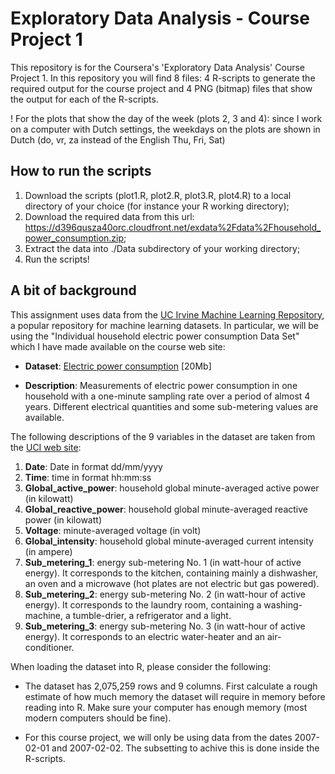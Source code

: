 # Exploratory Data Analysis - Course Project 1

This repository is for the Coursera's 'Exploratory Data Analysis' Course Project 1. In this repository you will find 8 files: 4 R-scripts to generate the required output for the course project and 4 PNG (bitmap) files that show the output for each of the R-scripts.

! For the plots that show the day of the week (plots 2, 3 and 4): since I work on a computer with Dutch settings, the weekdays on the plots are shown in Dutch (do, vr, za instead of the English Thu, Fri, Sat)

## How to run the scripts

1. Download the scripts (plot1.R, plot2.R, plot3.R, plot4.R) to a local directory of your choice (for instance your R working directory);
2. Download the required data from this url:  https://d396qusza40orc.cloudfront.net/exdata%2Fdata%2Fhousehold_power_consumption.zip;
3. Extract the data into ./Data subdirectory of your working directory;
4. Run the scripts!


## A bit of background

This assignment uses data from
the <a href="http://archive.ics.uci.edu/ml/">UC Irvine Machine
Learning Repository</a>, a popular repository for machine learning
datasets. In particular, we will be using the "Individual household
electric power consumption Data Set" which I have made available on
the course web site:


* <b>Dataset</b>: <a href="https://d396qusza40orc.cloudfront.net/exdata%2Fdata%2Fhousehold_power_consumption.zip">Electric power consumption</a> [20Mb]

* <b>Description</b>: Measurements of electric power consumption in
one household with a one-minute sampling rate over a period of almost
4 years. Different electrical quantities and some sub-metering values
are available.


The following descriptions of the 9 variables in the dataset are taken
from
the <a href="https://archive.ics.uci.edu/ml/datasets/Individual+household+electric+power+consumption">UCI
web site</a>:

<ol>
<li><b>Date</b>: Date in format dd/mm/yyyy </li>
<li><b>Time</b>: time in format hh:mm:ss </li>
<li><b>Global_active_power</b>: household global minute-averaged active power (in kilowatt) </li>
<li><b>Global_reactive_power</b>: household global minute-averaged reactive power (in kilowatt) </li>
<li><b>Voltage</b>: minute-averaged voltage (in volt) </li>
<li><b>Global_intensity</b>: household global minute-averaged current intensity (in ampere) </li>
<li><b>Sub_metering_1</b>: energy sub-metering No. 1 (in watt-hour of active energy). It corresponds to the kitchen, containing mainly a dishwasher, an oven and a microwave (hot plates are not electric but gas powered). </li>
<li><b>Sub_metering_2</b>: energy sub-metering No. 2 (in watt-hour of active energy). It corresponds to the laundry room, containing a washing-machine, a tumble-drier, a refrigerator and a light. </li>
<li><b>Sub_metering_3</b>: energy sub-metering No. 3 (in watt-hour of active energy). It corresponds to an electric water-heater and an air-conditioner.</li>
</ol>

When loading the dataset into R, please consider the following:

* The dataset has 2,075,259 rows and 9 columns. First
calculate a rough estimate of how much memory the dataset will require
in memory before reading into R. Make sure your computer has enough
memory (most modern computers should be fine).

* For this course project, we will only be using data from the dates 2007-02-01 and
2007-02-02. The subsetting to achive this is done inside the R-scripts. 
